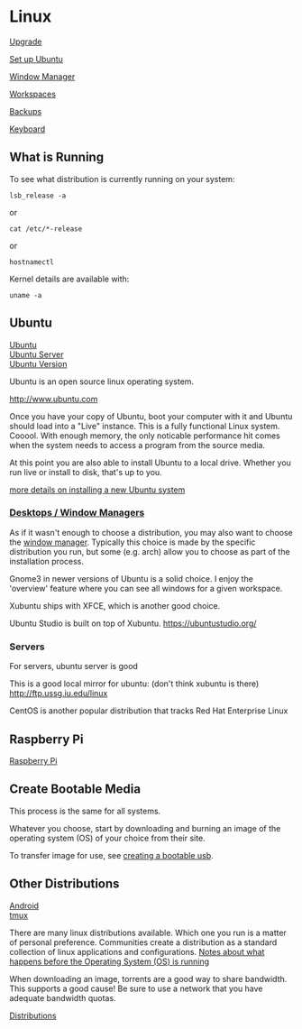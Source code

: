 # Linux

[Upgrade](upgrade.md)  

[Set up Ubuntu](ubuntu.md)  

[Window Manager](window-managers/)  

[Workspaces](workspaces.md)  

[Backups](backup-system.md)  

[Keyboard](keyboard.md)


## What is Running

To see what distribution is currently running on your system:

```
lsb_release -a
```

or 

```
cat /etc/*-release
```

or 

```
hostnamectl
```

Kernel details are available with:

```
uname -a
```

## Ubuntu

[Ubuntu](ubuntu.md)  
[Ubuntu Server](ubuntu-server.md)  
[Ubuntu Version](ubuntu-version.md)  

Ubuntu is an open source linux operating system.

http://www.ubuntu.com

Once you have your copy of Ubuntu, boot your computer with it and Ubuntu should load into a "Live" instance.  This is a fully functional Linux system.  Cooool.  With enough memory, the only noticable performance hit comes when the system needs to access a program from the source media.

At this point you are also able to install Ubuntu to a local drive. Whether you run live or install to disk, that's up to you.

[more details on installing a new Ubuntu system](ubuntu.md)

### [Desktops / Window Managers](window-managers/)

As if it wasn't enough to choose a distribution, you may also want to choose the [window manager](window-managers/). Typically this choice is made by the specific distribution you run, but some (e.g. arch) allow you to choose as part of the installation process. 

Gnome3 in newer versions of Ubuntu is a solid choice. I enjoy the 'overview' feature where you can see all windows for a given workspace. 

Xubuntu ships with XFCE, which is another good choice. 

Ubuntu Studio is built on top of Xubuntu.
https://ubuntustudio.org/

### Servers

For servers, ubuntu server is good

This is a good local mirror for ubuntu: (don't think xubuntu is there)
http://ftp.ussg.iu.edu/linux

CentOS is another popular distribution that tracks Red Hat Enterprise Linux

## Raspberry Pi

[Raspberry Pi](/pi/)  


## Create Bootable Media

This process is the same for all systems.

Whatever you choose, start by downloading and burning an image of the operating system (OS) of your choice from their site.

To transfer image for use, see [creating a bootable usb](../drives/bootable-usb.md).



## Other Distributions

[Android](../android/)  
[tmux](../terminal/tmux.md)  

There are many linux distributions available. Which one you run is a matter of personal preference. Communities create a distribution as a standard collection of linux applications and configurations. 
[Notes about what happens before the Operating System (OS) is running](../startup.md)

When downloading an image, torrents are a good way to share bandwidth. This supports a good cause! Be sure to use a network that you have adequate bandwidth quotas.


[Distributions](distributions.md)
